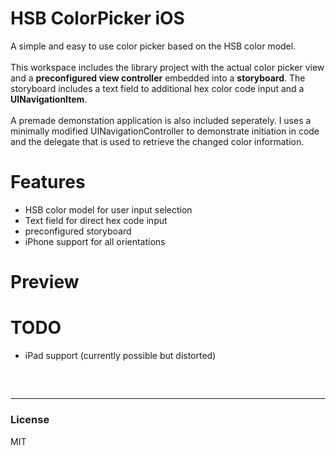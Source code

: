 # **HSB ColorPicker iOS**

A simple and easy to use color picker based on the HSB color model.
<br>
<br>
This workspace includes the library project with the actual color picker view and a **preconfigured
view controller** embedded into a **storyboard**. The storyboard includes a text field to additional hex color code input and a **UINavigationItem**.
<br>
<br>
A premade demonstation application is also included seperately. I uses a minimally modified UINavigationController to demonstrate initiation in code and the delegate that is used to retrieve the changed color information.

# Features

- HSB color model for user input selection
- Text field for direct hex code input
- preconfigured storyboard
- iPhone support for all orientations

# Preview

# TODO

- iPad support (currently possible but distorted)

##

<br>

---

### License

MIT
